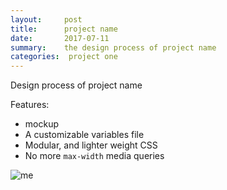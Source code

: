 ```yaml
---
layout:     post
title:      project name
date:       2017-07-11
summary:    the design process of project name
categories:  project one
---
```


Design process of project name

Features:

* mockup
* A customizable variables file
* Modular, and lighter weight CSS
* No more `max-width` media queries


![me](me.jpeg)
